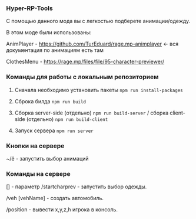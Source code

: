 ### Hyper-RP-Tools

С помощью данного мода вы с легкостью подберете анимации/одежду.

В этом моде были использованы:

AnimPlayer - https://github.com/TurEduard/rage.mp-animplayer <- вся документация по анимациям есть там


ClothesMenu - https://rage.mp/files/file/95-character-previewer/

### Команды для работы с локальным репозиторием

1. Сначала необходимо установить пакеты `npm run install-packages` 

2. Сброка билда `npm run build`

3. Сборка server-side (отдельно) `npm run build-server` / сборка client-side (отдельно) `npm run build-client`

4. Запуск сервера `npm run server`

### Кнопки на сервере

~/ё - запустить выбор анимаций

### Команды на сервере

[] - параметр
/startcharprev - запустить выбор одежды.

/veh [vehName] - создать автомобиль.

/position - вывести x,y,z,h игрока в консоль.
